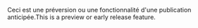 <span data-ttu-id="d6a9a-101">Ceci est une préversion ou une fonctionnalité d'une publication anticipée.</span><span class="sxs-lookup"><span data-stu-id="d6a9a-101">This is a preview or early release feature.</span></span>